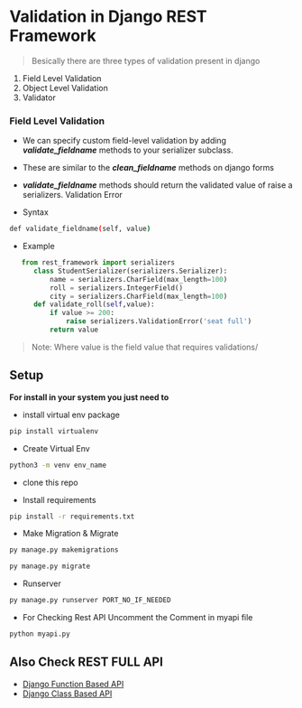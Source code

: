# Validation in Django REST Framework

> Besically there are three types of validation present in django

1. Field Level Validation
2. Object Level Validation
3. Validator

### Field Level Validation

- We can specify custom field-level validation by adding **_validate_fieldname_** methods to your serializer subclass.

- These are similar to the **_clean_fieldname_** methods on django forms

- **_validate_fieldname_** methods should return the validated value of raise a serializers. Validation Error

- Syntax

```sh
def validate_fieldname(self, value)
```

- Example

```python
   from rest_framework import serializers
      class StudentSerializer(serializers.Serializer):
          name = serializers.CharField(max_length=100)
          roll = serializers.IntegerField()
          city = serializers.CharField(max_length=100)
      def validate_roll(self,value):
          if value >= 200:
              raise serializers.ValidationError('seat full')
          return value
```

> Note: Where value is the field value that requires validations/

## Setup

**For install in your system you just need to**

- install virtual env package

```sh
pip install virtualenv
```

- Create Virtual Env

```sh
python3 -m venv env_name
```

- clone this repo

- Install requirements

```sh
pip install -r requirements.txt
```

- Make Migration & Migrate

```sh
py manage.py makemigrations

py manage.py migrate
```

- Runserver

```sh
py manage.py runserver PORT_NO_IF_NEEDED
```

- For Checking Rest API Uncomment the Comment in myapi file

```sh
python myapi.py
```


## Also Check REST FULL API 

- [Django Function Based API](https://github.com/CodeIntelli/DJANGO-RESTFULL-API_FBV) 
- [Django Class Based API](https://github.com/CodeIntelli/DJANGO-RESTFULL-API_CBV)
